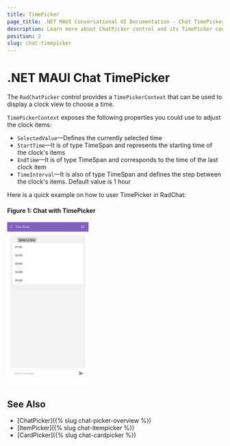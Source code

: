 ```yaml
---
title: TimePicker
page_title: .NET MAUI Conversational UI Documentation - Chat TimePicker
description: Learn more about ChatPicker control and its TimePicker context
position: 2
slug: chat-timepicker
---
```


# .NET MAUI Chat TimePicker 

The `RadChatPicker` control provides a `TimePickerContext` that can be used to display a clock view to choose a time.

`TimePickerContext` exposes the following properties you could use to adjust the clock items:

* `SelectedValue`&mdash;Defines the currently selected time
* `StartTime`&mdash;It is of type TimeSpan and represents the starting time of the clock's items
* `EndTime`&mdash;It is of type TimeSpan and corresponds to the time of the last clock item
* `TimeInterval`&mdash;It is also of type TimeSpan and defines the step between the clock's items. Default value is 1 hour

Here is a quick example on how to user TimePicker in RadChat:

<snippet id='chat-chatpicker-timepicker' />
	
#### Figure 1: Chat with TimePicker

![Chat Message](images/chat-time-picker.png)

## See Also

- [ChatPicker]({% slug chat-picker-overview %})
- [ItemPicker]({% slug chat-itempicker %})
- [CardPicker]({% slug chat-cardpicker %})